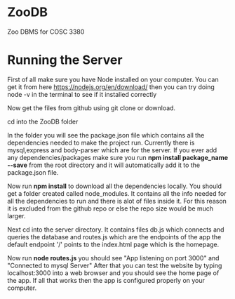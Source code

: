 # ZooDB
Zoo DBMS for COSC 3380







# Running the Server
First of all make sure you have Node installed on your computer. You can get it from here https://nodejs.org/en/download/ 
then you can try doing node -v in the terminal to see if it installed correctly

Now get the files from github using git clone or download.

cd into the ZooDB folder

In the folder you will see the package.json file which contains all the dependencies needed to make the project run. Currently there is mysql,express and body-parser which are for the server. 
If you ever add any dependencies/packages make sure you run **npm install package_name --save** from the root directory
and it will automatically add it to the package.json file.

Now run **npm install** to download all the dependencies locally. You should get a folder created called node_modules. It contains all the info needed for all the dependencies to run and there is alot of files inside it. 
For this reason it is excluded from the github repo or else the repo size would be much larger. 

Next cd into the server directory. It contains  files db.js which connects and queries the database and routes.js which are the endpoints of the app
the default endpoint '/' points to the index.html page which is the homepage.

Now run **node routes.js** you should see "App listening on port 3000" and "Connected to mysql Server" After that you can test the website
by typing localhost:3000 into a web browser and you should see the home page of the app. If all that works then the app is configured properly on your computer.



